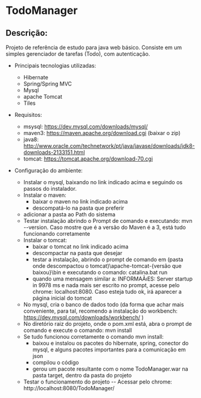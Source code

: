 # TodoManager

## Descrição:
Projeto de referência de estudo para java web básico.
Consiste em um simples gerenciador de tarefas (Todo), com autenticação.

- Principais tecnologias utilizadas:
  - Hibernate
  - Spring/Spring MVC
  - Mysql
  - apache Tomcat
  - Tiles

- Requisitos:
  - msysql: https://dev.mysql.com/downloads/mysql/
  - maven3: https://maven.apache.org/download.cgi (baixar o zip)
  - java8: http://www.oracle.com/technetwork/pt/java/javase/downloads/jdk8-downloads-2133151.html
  - tomcat: https://tomcat.apache.org/download-70.cgi

- Configuração do ambiente:
  - Instalar o mysql, baixando no link indicado acima e seguindo os passos do instalador.
  - Instalar o maven:
    - baixar o maven no link indicado acima
    - descompatá-lo na pasta que preferir
  - adicionar a pasta ao Path do sistema
  - Testar instalação abrindo o Prompt de comando e executando: mvn --version. Caso mostre que é a versão do Maven é a 3, está tudo funcionando corretamente
  - Instalar o tomcat:
    - baixar o tomcat no link indicado acima
    - descompactar na pasta que desejar
    - testar a instalação, abrindo o prompt de comando em (pasta onde descompactou o tomcat)\apache-tomcat-{versão que baixou}\bin e executando o comando: catalina.bat run
    - quando uma mensagem similar a: INFORMAÃıES: Server startup in 9978 ms e nada mais ser escrito no prompt, acesse pelo chrome: localhost:8080. Caso esteja tudo ok, irá aparecer a página inicial do tomcat
  - No mysql, cria o banco de dados todo (da forma que achar mais conveniente, para tal, recomendo a instalação do workbench: https://dev.mysql.com/downloads/workbench/ )
  - No diretório raiz do projeto, onde o pom.xml está, abra o prompt de comando e execute o comando: mvn install
  - Se tudo funcionou corretamente o comando mvn install:
    - baixou e instalou os pacotes do hibernate, spring, conector do mysql, e alguns pacotes importantes para a comunicação em json
    - compilou o código
    - gerou um pacote resultante com o nome TodoManager.war na pasta target, dentro da pasta do projeto
  - Testar o funcionamento do projeto
  -- Acessar pelo chrome: http://localhost:8080/TodoManager/
